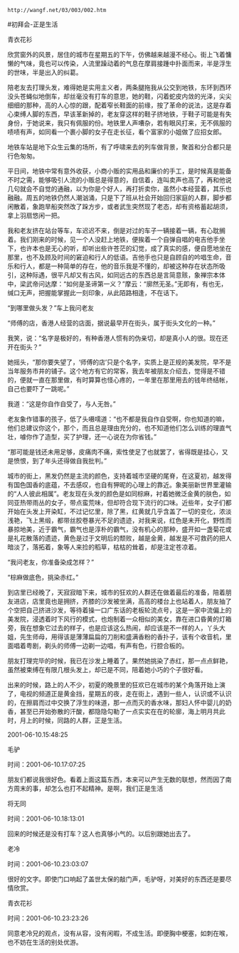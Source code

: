 `http://wangf.net/03/003/002.htm`

#初拜会-正是生活

青衣花衫

 欣赏窗外的风景，居住的城市在星期五的下午，仿佛越来越漫不经心。街上飞着慵懒的气味，竟也可以传染，人流里躁动着的气息在摩肩接踵中扑面而来，半是浮生的世味，半是出入的纠葛。 


陪老友去打理头发，难得她是实用主义者，两条腿拖我从公交到地铁，东环到西环没头苍蝇似地倒车，却丝毫没有打车的意思，她的鞋，闪着蛇皮内敛的光泽，尖尖细细的那种，高的人心惊的跟，配着窄长鞋面的前缘，按了革命的说法，这是存着心束缚人脚的东西，早该革新掉的，老友穿这样的鞋子挤地铁，于鞋子可能是有失身份，于她说来，我只有佩服的份。地铁里人声嘈杂，若有眼风打来，无不佩服的啧啧有声，如同看一个裹小脚的女子在走长征，看个富家的小姐做了应招女郎。 


地铁车站是地下众生云集的场所，有了呼啸来去的列车做背景，聚首和分合都只是行色匆匆。 

平日间，地铁中常有意外收获，小商小贩的实用品和廉价的手工，是时候真是能备不时之需，能够吸引人流的小贩总是得意的，自信着，连叫卖声也高了，再和他说几句就会不自觉的通融，以为你是个好人，再打折卖你，虽然小本经营着，其乐也融融。周五的地铁仍然人潮汹涌，只是下了班从社会开始回归家庭的人群，脚步都闲散着，象跑旱船突然改了跺方步，或者武生突然现了老态，却有资格蓄起胡须，拿上羽扇悠闲一把。 


我和老友挤在站台等车，车迟迟不来，倒是对过的车子一辆接着一辆，有心耽搁着。我们刚来的时候，见一个人没赶上地铁，便挨着一个自弹自唱的电吉他手坐下，也许本也是无心的听，却听出些许苍茫的幻觉，成了真实的感，便自愿地坐在那里，也不及顾及时间的窘迫和行人的低语。吉他手也只是自顾自的吟唱生命，音乐和行人，都是一种简单的存在，他的音乐我是不懂的，却被这种存在状态所吸引，这种际遇，很平凡却又有古风，如同远古的东西总是言简意赅，象禅宗本体中，梁武帝问达摩：“如何是圣谛第一义？”摩云：“廓然无圣。”无即有，有也无，缄口无声，把握能掌握此一刻印象，从此陌路相逢，不在话下。 


“到哪里做头发？”车上我问老友 

“师傅的店，香港人经营的店面，据说最早开在街头，属于街头文化的一种。” 

我笑，说：“名字是极好的，有种香港人惯有的伪亲切，却是真小人的很。现在还开在街头？” 

她摇头，“那你要失望了，‘师傅的店’只是个名字，实质上是正规的美发院，早不是当年服务市井的铺子。这个地方有它的常客，我去年被朋友介绍去，觉得是不错的，便就一直在那里做，有时算算也怪心疼的，一年里在那里用去的钱年终结帐，自己也要吓了一跳呢。” 

我道：“这是你自作自受了，与人无咎。” 

老友象作错事的孩子，低了头嗫嚅道：“也不都是我自作自受啊，你也知道的嘛，他们总建议你这个，那个，而且总是理由充分的，也不知道他们怎么训练的理直气壮，噱你作了造型，买了护理，还一心说在为你省钱。” 

“那可能是钱还未用足够，皮痛肉不痛，索性使足了也就罢了，省得既是挂心，又是愤恨，到了年头还得做自我批判。” 


城市的街上，黑发仍然是主流的颜色，支持着城市坚硬的尾脊，在这夏初，越发得有国色国香的底蕴，不去感叹，也自有狎昵的心理上的靠近。象美丽新世界里灌输的“人人彼此相属”。老友现在头发的颜色是如同棕麻，衬着她微泛金黄的肤色，如同亚热带雨丛的女子，带点蛮荒味，但却符合现下流行的口味。近些年，女子们都开始在头发上开染缸，不过记忆里，除了黑，红黄就几乎含盖了一切的变化，浓淡浅艳，飞上黑缎，都带丝胶卷暴光不足的遗迹，对我来说，红色是未开化，野性而暴掠地美，近于霸气，霸气也是淳朴的霸气，没有机心的那种，盛开如一盏菊花或是礼花散落的遗迹，黄色是过于文明后的颓败，越是金黄，越发是不可救药的把人暗淡了，落拓着，象等人来捡的稻草，枯枯的耸着，却是注定苍凉着。 


“我问老友，你准备染成怎样？” 

“棕麻做底色，挑染赤红。” 


到店里已经晚了，天寂寂暗下来，城市的狂欢的人群还在做着最后的准备，陪着朋友进店，店里竟也是拥挤，齐膝的沙发被坐满，高高的楼台上也站着人，朋友抽了个空把自己挤进沙发，等待着操一口广东话的老板轮流点号，这是一家中流偏上的美发院，浸透着时下风行的模式，也炮制着一众相似的美女，靠在进口昏黄的灯箱旁，我在想象它过去的样子，也是应该这么热闹，却应该是不一样的人，丫头大姐，先生师母，用得该是薄薄扁扁的刀削和盛满香粉的香扑子，该有个收音机，里面唱着粤剧，剃头的师傅一边剃一边唱，有声有色，行腔合板的。 


朋友打理完毕的时候，我已在沙发上睡着了。果然她挑染了赤红，那一点点鲜艳，虽然被束缚在有限几根头发上，却已是不同，陪着她小巧的个子很好看。 


出来的时候，路上的人不少，初夏的晚景里的狂欢已在城市的某个角落开始上演了，电视的频道正是黄金挡，星期五的夜，走在街上，遇到一些人，认识或不认识的，在擦肩而过中交换了浮生的味道，那一点而灭的香水味，那妇人怀中婴儿的奶香，甚至已开始弥散的汗酸，都隐隐勾勒了一点实实在在的轮廓，海上明月共此时，月上的时候，同路的人群，正是生活。 

2001-06-10.15:48:25

毛驴

时间：2001-06-10.17:07:25 

朋友们都说我很好色。看着上面这篇东西，本来可以产生无数的联想，然而因了南方周末的事，却怎么也打不起精神。是啊，我们正是生活

将无同

时间：2001-06-10.18:13:01 

回来的时候还是没有打车？这人也真够小气的。以后别跟她出去了。

老冷

时间：2001-06-10.23:03:07 

很好的文字。即使门口响起了盖世太保的敲门声，毛驴呀，对美好的东西还是要尽情欣赏。

青衣花衫

时间：2001-06-10.23:23:26 

同意老冷兄的观点，没有从容，没有闲暇，不成生活。即便胸中梗塞，如刺在喉，也不妨在生活的别处优游。